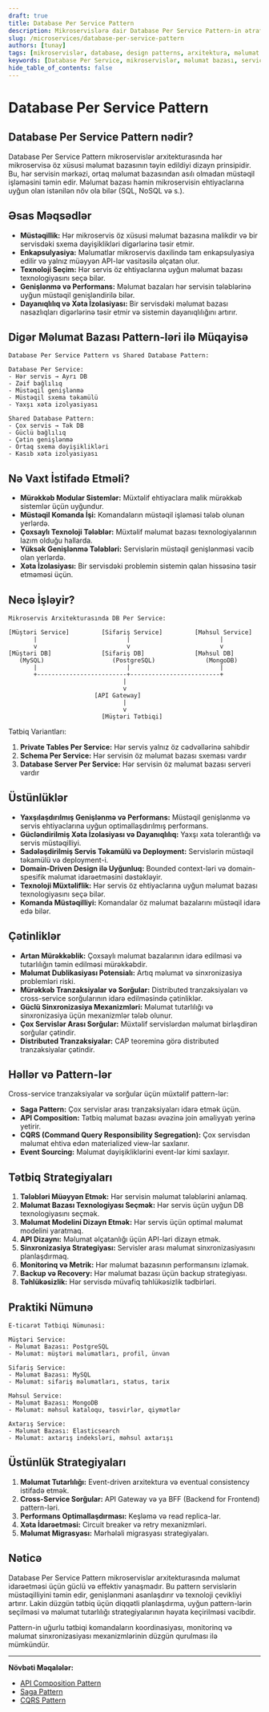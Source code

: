 ```yaml
---
draft: true
title: Database Per Service Pattern
description: Mikroservislərə dair Database Per Service Pattern-in ətraflı izahı və tətbiqi
slug: /microservices/database-per-service-pattern
authors: [tunay]
tags: [mikroservislər, database, design patterns, arxitektura, məlumat idarəetməsi]
keywords: [Database Per Service, mikroservislər, məlumat bazası, service autonomy, data encapsulation]
hide_table_of_contents: false
---
```


# Database Per Service Pattern

## Database Per Service Pattern nədir?

Database Per Service Pattern mikroservislər arxitekturasında hər mikroservisə öz xüsusi məlumat bazasının təyin edildiyi dizayn prinsipidir. Bu, hər servisin mərkəzi, ortaq məlumat bazasından asılı olmadan müstəqil işləməsini təmin edir. Məlumat bazası həmin mikroservisin ehtiyaclarına uyğun olan istənilən növ ola bilər (SQL, NoSQL və s.).

## Əsas Məqsədlər

* **Müstəqillik:** Hər mikroservis öz xüsusi məlumat bazasına malikdir və bir servisdəki sxema dəyişiklikləri digərlərinə təsir etmir.
* **Enkapsulyasiya:** Məlumatlar mikroservis daxilində tam enkapsulyasiya edilir və yalnız müəyyən API-lər vasitəsilə əlçatan olur.
* **Texnoloji Seçim:** Hər servis öz ehtiyaclarına uyğun məlumat bazası texnologiyasını seçə bilər.
* **Genişlənmə və Performans:** Məlumat bazaları hər servisin tələblərinə uyğun müstəqil genişləndirilə bilər.
* **Dayanıqlılıq və Xəta İzolasiyası:** Bir servisdəki məlumat bazası nasazlıqları digərlərinə təsir etmir və sistemin dayanıqlılığını artırır.

## Digər Məlumat Bazası Pattern-ləri ilə Müqayisə

```
Database Per Service Pattern vs Shared Database Pattern:

Database Per Service:
- Hər servis → Ayrı DB
- Zəif bağlılıq
- Müstəqil genişlənmə
- Müstəqil sxema təkamülü
- Yaxşı xəta izolyasiyası

Shared Database Pattern:
- Çox servis → Tək DB
- Güclü bağlılıq
- Çətin genişlənmə
- Ortaq sxema dəyişiklikləri
- Kasıb xəta izolyasiyası
```

## Nə Vaxt İstifadə Etməli?

* **Mürəkkəb Modular Sistemlər:** Müxtəlif ehtiyaclara malik mürəkkəb sistemlər üçün uyğundur.
* **Müstəqil Komanda İşi:** Komandaların müstəqil işləməsi tələb olunan yerlərdə.
* **Çoxsaylı Texnoloji Tələblər:** Müxtəlif məlumat bazası texnologiyalarının lazım olduğu hallarda.
* **Yüksək Genişlənmə Tələbləri:** Servislərin müstəqil genişlənməsi vacib olan yerlərdə.
* **Xəta İzolasiyası:** Bir servisdəki problemin sistemin qalan hissəsinə təsir etməməsi üçün.

## Necə İşləyir?

```
Mikroservis Arxitekturasında DB Per Service:

[Müştəri Service]         [Sifariş Service]         [Məhsul Service]
       |                         |                         |
       v                         v                         v
[Müştəri DB]              [Sifariş DB]              [Məhsul DB]
   (MySQL)                   (PostgreSQL)              (MongoDB)
       |                         |                         |
       +-------------------------+-------------------------+
                                |
                                v
                        [API Gateway]
                                |
                                v
                          [Müştəri Tətbiqi]
```

Tətbiq Variantları:

1. **Private Tables Per Service:** Hər servis yalnız öz cədvəllərinə sahibdir
2. **Schema Per Service:** Hər servisin öz məlumat bazası sxeması vardır
3. **Database Server Per Service:** Hər servisin öz məlumat bazası serveri vardır

## Üstünlüklər

* **Yaxşılaşdırılmış Genişlənmə və Performans:** Müstəqil genişlənmə və servis ehtiyaclarına uyğun optimallaşdırılmış performans.
* **Gücləndirilmiş Xəta İzolasiyası və Dayanıqlılıq:** Yaxşı xəta tolerantlığı və servis müstəqilliyi.
* **Sadələşdirilmiş Servis Təkamülü və Deployment:** Servislərin müstəqil təkamülü və deployment-i.
* **Domain-Driven Design ilə Uyğunluq:** Bounded context-ləri və domain-spesifik məlumat idarəetməsini dəstəkləyir.
* **Texnoloji Müxtəliflik:** Hər servis öz ehtiyaclarına uyğun məlumat bazası texnologiyasını seçə bilər.
* **Komanda Müstəqilliyi:** Komandalar öz məlumat bazalarını müstəqil idarə edə bilər.

## Çətinliklər

* **Artan Mürəkkəblik:** Çoxsaylı məlumat bazalarının idarə edilməsi və tutarlılığın təmin edilməsi mürəkkəbdir.
* **Məlumat Dublikasiyası Potensialı:** Artıq məlumat və sinxronizasiya problemləri riski.
* **Mürəkkəb Tranzaksiyalar və Sorğular:** Distributed tranzaksiyaları və cross-service sorğularının idarə edilməsində çətinliklər.
* **Güclü Sinxronizasiya Mexanizmləri:** Məlumat tutarlılığı və sinxronizasiya üçün mexanizmlər tələb olunur.
* **Çox Servislər Arası Sorğular:** Müxtəlif servislərdən məlumat birləşdirən sorğular çətindir.
* **Distributed Tranzaksiyalar:** CAP teoreminə görə distributed tranzaksiyalar çətindir.

## Həllər və Pattern-lər

Cross-service tranzaksiyalar və sorğular üçün müxtəlif pattern-lər:

* **Saga Pattern:** Çox servislər arası tranzaksiyaları idarə etmək üçün.
* **API Composition:** Tətbiq məlumat bazası əvəzinə join əməliyyatı yerinə yetirir.
* **CQRS (Command Query Responsibility Segregation):** Çox servisdən məlumat ehtiva edən materialized view-lar saxlanır.
* **Event Sourcing:** Məlumat dəyişikliklərini event-lər kimi saxlayır.

## Tətbiq Strategiyaları

1. **Tələbləri Müəyyən Etmək:** Hər servisin məlumat tələblərini anlamaq.
2. **Məlumat Bazası Texnologiyası Seçmək:** Hər servis üçün uyğun DB texnologiyasını seçmək.
3. **Məlumat Modelini Dizayn Etmək:** Hər servis üçün optimal məlumat modelini yaratmaq.
4. **API Dizaynı:** Məlumat əlçatanlığı üçün API-ləri dizayn etmək.
5. **Sinxronizasiya Strategiyası:** Servisler arası məlumat sinxronizasiyasını planlaşdırmaq.
6. **Monitorinq və Metrik:** Hər məlumat bazasının performansını izləmək.
7. **Backup və Recovery:** Hər məlumat bazası üçün backup strategiyası.
8. **Təhlükəsizlik:** Hər servisdə müvafiq təhlükəsizlik tədbirləri.

## Praktiki Nümunə

```
E-ticarət Tətbiqi Nümunəsi:

Müştəri Service:
- Məlumat Bazası: PostgreSQL
- Məlumat: müştəri məlumatları, profil, ünvan

Sifariş Service:
- Məlumat Bazası: MySQL
- Məlumat: sifariş məlumatları, status, tarix

Məhsul Service:
- Məlumat Bazası: MongoDB
- Məlumat: məhsul kataloqu, təsvirlər, qiymətlər

Axtarış Service:
- Məlumat Bazası: Elasticsearch
- Məlumat: axtarış indeksləri, məhsul axtarışı
```

## Üstünlük Strategiyaları

1. **Məlumat Tutarlılığı:** Event-driven arxitektura və eventual consistency istifadə etmək.
2. **Cross-Service Sorğular:** API Gateway və ya BFF (Backend for Frontend) pattern-ləri.
3. **Performans Optimallaşdırması:** Keşləmə və read replica-lar.
4. **Xəta İdarəetməsi:** Circuit breaker və retry mexanizmləri.
5. **Məlumat Migrasyası:** Mərhələli migrasyası strategiyaları.

## Nəticə

Database Per Service Pattern mikroservislər arxitekturasında məlumat idarəetməsi üçün güclü və effektiv yanaşmadır. Bu pattern servislərin müstəqilliyini təmin edir, genişlənməni asanlaşdırır və texnoloji çevikliyi artırır. Lakin düzgün tətbiq üçün diqqətli planlaşdırma, uyğun pattern-lərin seçilməsi və məlumat tutarlılığı strategiyalarının həyata keçirilməsi vacibdir.

Pattern-in uğurlu tətbiqi komandaların koordinasiyası, monitorinq və məlumat sinxronizasiyası mexanizmlərinin düzgün qurulması ilə mümkündür.

---

**Növbəti Məqalələr:**
- [API Composition Pattern](./api-composition-pattern)
- [Saga Pattern](./saga-pattern)
- [CQRS Pattern](./cqrs-pattern)